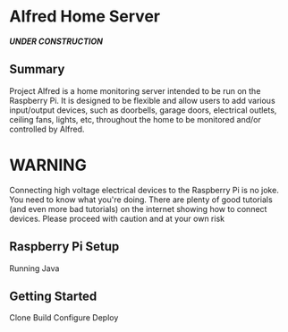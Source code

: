 # Alfred Home Server
**_UNDER CONSTRUCTION_**

## Summary
Project Alfred is a home monitoring server intended to be run on the Raspberry Pi.
It is designed to be flexible and allow users to add various input/output devices, 
such as doorbells, garage doors, electrical outlets, ceiling fans, lights, etc, 
throughout the home to be monitored and/or controlled by Alfred.

# WARNING
Connecting high voltage electrical devices to the Raspberry Pi is no joke. You need to know what you're doing. There are plenty of good tutorials (and even more bad tutorials) on the internet showing how to connect devices. Please proceed with caution and at your own risk

## Raspberry Pi Setup
Running Java

## Getting Started
Clone
Build
Configure
Deploy
